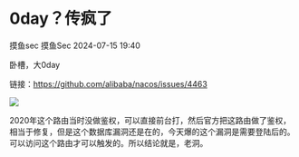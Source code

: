 #  0day？传疯了   
摸鱼sec  摸鱼Sec   2024-07-15 19:40  
  
卧槽，大0day  
  
  
链接：https://github.com/alibaba/nacos/issues/4463  
  
![](https://mmbiz.qpic.cn/sz_mmbiz_png/wrmoSmnOs0JwdpEF6lyIHUdUkzTtJdhkbWlfxSKH5x0eZxgtic7FFjicxMiawuDLy4tB1fR8iaBSiaSpoGia0Qiakc4Ug/640?wx_fmt=png&from=appmsg "")  
  
2020年这个路由当时没做鉴权，可以直接前台打，然后官方把这路由做了鉴权，相当于修复，但是这个数据库漏洞还是在的，今天爆的这个漏洞是需要登陆后的。可以访问这个路由才可以触发的。所以结论就是，老洞。  
  
